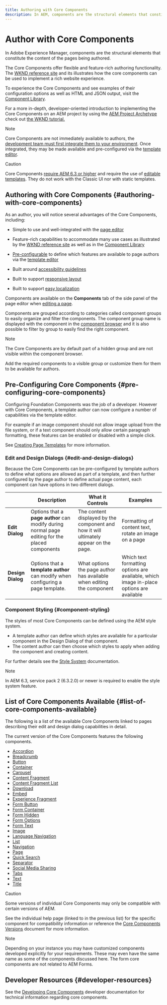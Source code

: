 ```yaml
---
title: Authoring with Core Components
description: In AEM, components are the structural elements that constitute the content of the pages being authored - Core Components offer flexible and feature-rich authoring functionality.
---
```


# Author with Core Components

In Adobe Experience Manager, components are the structural elements that constitute the content of the pages being authored.

The Core Components offer flexible and feature-rich authoring functionality. The [WKND reference site](https://wknd.site) and its illustrates how the core components can be used to implement a rich website experience.

To experience the Core Components and see examples of their configuration options as well as HTML and JSON output, visit the [Component Library](https://adobe.com/go/aem_cmp_library).

For a more in-depth, developer-oriented introduction to implementing the Core Components on an AEM project by using the [AEM Project Archetype](overview.md) check out [the WKND tutorial.](https://docs.adobe.com/content/help/en/experience-manager-learn/getting-started-wknd-tutorial-develop/overview.html)

>[!NOTE]
>
>Core Components are not immediately available to authors, the [development team must first integrate them to your environment](using.md). Once integrated, they may be made available and pre-configured via the [template editor](https://docs.adobe.com/content/help/en/experience-manager-cloud-service/sites/authoring/features/templates.html).

>[!CAUTION]
>
>Core Components [require AEM 6.3 or higher](versions.md) and require the use of [editable templates](https://docs.adobe.com/content/help/en/experience-manager-cloud-service/sites/authoring/features/templates.html). They do not work with the Classic UI nor with static templates.

## Authoring with Core Components {#authoring-with-core-components}

As an author, you will notice several advantages of the Core Components, including:

* Simple to use and well-integrated with the [page editor](https://docs.adobe.com/content/help/en/experience-manager-cloud-service/sites/authoring/fundamentals/editing-content.html)

* Feature-rich capabilities to accommodate many use cases as illustrated by the [WKND reference site](https://wknd.site) as well as in the [Component Library](https://adobe.com/go/aem_cmp_library)

* [Pre-configurable](#pre-configuring-core-components) to define which features are available to page authors via the [template editor](https://docs.adobe.com/content/help/en/experience-manager-cloud-service/sites/authoring/features/templates.html)

* Built around [accessibility guidelines](https://docs.adobe.com/content/help/en/experience-manager-cloud-service/sites/authoring/fundamentals/accessible-content.html)  

* Built to support [responsive layout](https://docs.adobe.com/content/help/en/experience-manager-cloud-service/sites/authoring/features/responsive-layout.html)

* Built to support [easy localization](localization.md)

Components are available on the **Components** tab of the side panel of the page editor when [editing a page](https://docs.adobe.com/content/help/en/experience-manager-cloud-service/sites/authoring/fundamentals/editing-content.html).

Components are grouped according to categories called component groups to easily organize and filter the components. The component group name is displayed with the component in the [component browser](https://docs.adobe.com/content/help/en/experience-manager-cloud-service/sites/authoring/fundamentals/editing-content.html) and it is also possible to filter by group to easily find the right component.

>[!NOTE]
>
>The Core Components are by default part of a hidden group and are not visible within the component browser.
>
>Add the required components to a visible group or customize them for them to be available for authors.

## Pre-Configuring Core Components {#pre-configuring-core-components}

Configuring Foundation Components was the job of a developer. However with Core Components, a template author can now configure a number of capabilities via the template editor.

For example if an image component should not allow image upload from the file system, or if a text component should only allow certain paragraph formatting, these features can be enabled or disabled with a simple click.

See [Creating Page Templates](https://docs.adobe.com/content/help/en/experience-manager-cloud-service/sites/authoring/features/templates.html) for more information.

### Edit and Design Dialogs {#edit-and-design-dialogs}

Because the Core Components can be pre-configured by template authors to define what options are allowed as part of a template, and then further configured by the page author to define actual page content, each component can have options in two different dialogs.

||Description|What it Controls|Examples|
|--- |--- |--- |--- |
|**Edit Dialog**|Options that a **page author** can modify during normal page editing for the placed components|The content displayed by the component and how it will ultimately appear on the page.|Formatting of content text, rotate an image on a page|
|**Design Dialog**|Options that a **template author** can modify when configuring a page template.|What options the page author has available when editing the component|Which text formatting options are available, which image in-place options are available|

### Component Styling {#component-styling}

The styles of most Core Components can be defined using the AEM style system.

* A template author can define which styles are available for a particular component in the Design Dialog of that component.
* The content author can then choose which styles to apply when adding the component and creating content.

For further details see the [Style System](https://docs.adobe.com/content/help/en/experience-manager-cloud-service/sites/authoring/features/style-system.html) documentation.

>[!NOTE]
>
>In AEM 6.3, service pack 2 (6.3.2.0) or newer is required to enable the style system feature.

## List of Core Components Available {#list-of-core-components-available}

The following is a list of the available Core Components linked to pages describing their edit and design dialog capabilities in detail.

The current version of the Core Components features the following components.

* [Accordion](accordion.md)
* [Breadcrumb](breadcrumb.md)
* [Button](button.md)
* [Container](container.md)
* [Carousel](carousel.md)
* [Content Fragment](content-fragment-component.md)
* [Content Fragment List](content-fragment-list.md)
* [Download](download.md)
* [Embed](embed.md)
* [Experience Fragment](experience-fragment.md)
* [Form Button](form-button.md)
* [Form Container](form-container.md)
* [Form Hidden](form-hidden.md)
* [Form Options](form-options.md)
* [Form Text](form-text.md)
* [Image](image.md)
* [Language Navigation](language-navigation.md)
* [List](list.md)
* [Navigation](navigation.md)
* [Page](page.md)
* [Quick Search](quick-search.md)
* [Separator](separator.md)
* [Social Media Sharing](sharing.md)
* [Tabs](tabs.md)
* [Text](text.md)
* [Title](title.md)

>[!CAUTION]
>
>Some versions of individual Core Components may only be compatible with certain versions of AEM.
>
>See the individual help page (linked to in the previous list) for the specific component for compatibility information or reference the [Core Components Versions](versions.md) document for more information.

>[!NOTE]
>
>Depending on your instance you may have customized components developed explicitly for your requirements. These may even have the same name as some of the components discussed here.
>The form core components are not related to AEM Forms.

## Developer Resources {#developer-resources}

See the [Developing Core Components](developing.md) developer documentation for technical information regarding core components.

